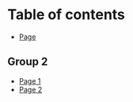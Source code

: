 # Table of contents

* [Page](README.md)

## Group 2

* [Page 1](group-2/page-1.md)
* [Page 2](group-2/page-2.md)
